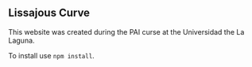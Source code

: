 ## Lissajous Curve

This website was created during the PAI curse at the Universidad the La Laguna.

To install use `npm install`.
